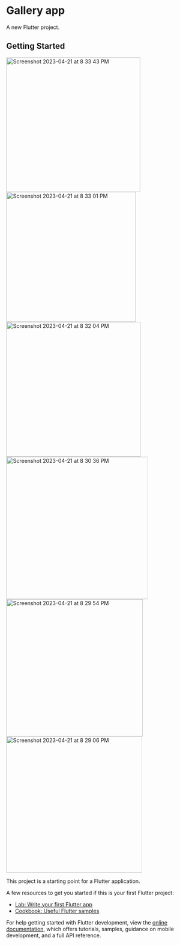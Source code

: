 # Gallery app

A new Flutter project.

## Getting Started
<img width="357" alt="Screenshot 2023-04-21 at 8 33 43 PM" src="https://user-images.githubusercontent.com/87337568/233670843-0c1d33ce-41b4-4755-b10f-f497492ac04a.png">
<img width="345" alt="Screenshot 2023-04-21 at 8 33 01 PM" src="https://user-images.githubusercontent.com/87337568/233670915-c155373f-cc6e-48c5-a93b-1546d00689ef.png">
<img width="358" alt="Screenshot 2023-04-21 at 8 32 04 PM" src="https://user-images.githubusercontent.com/87337568/233670929-3d31fe86-f684-49e5-8c70-c00bb9b6e2a7.png">
<img width="378" alt="Screenshot 2023-04-21 at 8 30 36 PM" src="https://user-images.githubusercontent.com/87337568/233670981-ea9f84aa-e9cb-4379-8a4a-e495c0d21399.png">
<img width="364" alt="Screenshot 2023-04-21 at 8 29 54 PM" src="https://user-images.githubusercontent.com/87337568/233671021-4a409460-4834-417f-acdd-ef611d9e468f.png">
<img width="362" alt="Screenshot 2023-04-21 at 8 29 06 PM" src="https://user-images.githubusercontent.com/87337568/233671063-51bd0317-5fae-4b00-b1f3-a20dc04cafce.png">


This project is a starting point for a Flutter application.

A few resources to get you started if this is your first Flutter project:

- [Lab: Write your first Flutter app](https://docs.flutter.dev/get-started/codelab)
- [Cookbook: Useful Flutter samples](https://docs.flutter.dev/cookbook)

For help getting started with Flutter development, view the
[online documentation](https://docs.flutter.dev/), which offers tutorials,
samples, guidance on mobile development, and a full API reference.
